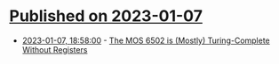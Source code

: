 # [Published on 2023-01-07](index.md)

* [2023-01-07, 18:58:00](https://soylentnews.org/article.pl?sid=23/01/06/195242&from=rss) - [The MOS 6502 is (Mostly) Turing-Complete Without Registers](https://soylentnews.org/article.pl?sid=23/01/06/195242&from=rss)
